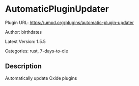 # AutomaticPluginUpdater

Plugin URL: https://umod.org/plugins/automatic-plugin-updater

Author: birthdates

Latest Version: 1.5.5

Categories: rust, 7-days-to-die

## Description

Automatically update Oxide plugins
